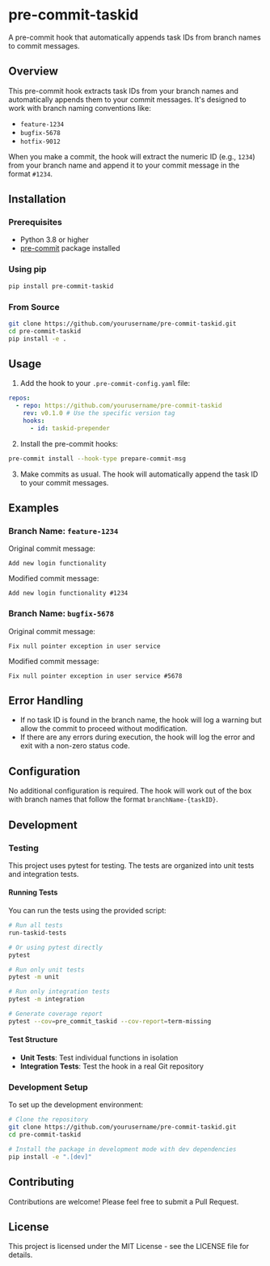 # pre-commit-taskid

A pre-commit hook that automatically appends task IDs from branch names to commit messages.

## Overview

This pre-commit hook extracts task IDs from your branch names and automatically appends them to your commit messages. It's designed to work with branch naming conventions like:

- `feature-1234`
- `bugfix-5678`
- `hotfix-9012`

When you make a commit, the hook will extract the numeric ID (e.g., `1234`) from your branch name and append it to your commit message in the format `#1234`.

## Installation

### Prerequisites

- Python 3.8 or higher
- [pre-commit](https://pre-commit.com/) package installed

### Using pip

```bash
pip install pre-commit-taskid
```

### From Source

```bash
git clone https://github.com/yourusername/pre-commit-taskid.git
cd pre-commit-taskid
pip install -e .
```

## Usage

1. Add the hook to your `.pre-commit-config.yaml` file:

```yaml
repos:
  - repo: https://github.com/yourusername/pre-commit-taskid
    rev: v0.1.0 # Use the specific version tag
    hooks:
      - id: taskid-prepender
```

2. Install the pre-commit hooks:

```bash
pre-commit install --hook-type prepare-commit-msg
```

3. Make commits as usual. The hook will automatically append the task ID to your commit messages.

## Examples

### Branch Name: `feature-1234`

Original commit message:

```
Add new login functionality
```

Modified commit message:

```
Add new login functionality #1234
```

### Branch Name: `bugfix-5678`

Original commit message:

```
Fix null pointer exception in user service
```

Modified commit message:

```
Fix null pointer exception in user service #5678
```

## Error Handling

- If no task ID is found in the branch name, the hook will log a warning but allow the commit to proceed without modification.
- If there are any errors during execution, the hook will log the error and exit with a non-zero status code.

## Configuration

No additional configuration is required. The hook will work out of the box with branch names that follow the format `branchName-{taskID}`.

## Development

### Testing

This project uses pytest for testing. The tests are organized into unit tests and integration tests.

#### Running Tests

You can run the tests using the provided script:

```bash
# Run all tests
run-taskid-tests

# Or using pytest directly
pytest

# Run only unit tests
pytest -m unit

# Run only integration tests
pytest -m integration

# Generate coverage report
pytest --cov=pre_commit_taskid --cov-report=term-missing
```

#### Test Structure

- **Unit Tests**: Test individual functions in isolation
- **Integration Tests**: Test the hook in a real Git repository

### Development Setup

To set up the development environment:

```bash
# Clone the repository
git clone https://github.com/yourusername/pre-commit-taskid.git
cd pre-commit-taskid

# Install the package in development mode with dev dependencies
pip install -e ".[dev]"
```

## Contributing

Contributions are welcome! Please feel free to submit a Pull Request.

## License

This project is licensed under the MIT License - see the LICENSE file for details.
